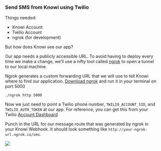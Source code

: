 ### Send SMS from Knowi using Twilio  

Things needed:

* Knowi Account
* Twilio Account 
* ngrok (for development)

But how does Knowi see our app?

Our app needs a publicly accessible URL. To avoid having to deploy every time we make a change, 
we’ll use a nifty tool called [ngrok](https://ngrok.com) to open a tunnel to our local machine.

Ngrok generates a custom forwarding URL that we will use to tell Knowi where to 
find our application. [Download ngrok](https://ngrok.com/download) and run it in your terminal on port 5000

```shell script
./ngrok http 5000
```

Now we just need to point a Twilio phone number, `TWILIO_ACCOUNT_SID`, and `TWILIO_AUTH_TOKEN` at our app. 
For reference, you can get this from your Twilio [Account Dashboard](https://twilio.com/console)

Punch in the URL for our message route that was generated by ngrok in your Knowi Webhook. It should look something 
like `http://your-ngrok-url.ngrok.io/sms`.

![](http://g.recordit.co/s4w3gBT2IC.gif)
